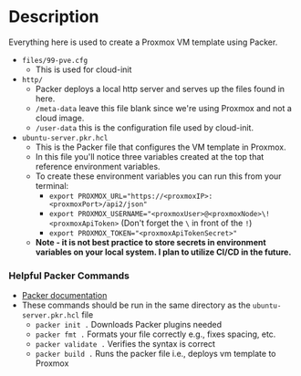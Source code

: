 # Description 
Everything here is used to create a Proxmox VM template using Packer. 

- ```files/99-pve.cfg```
    - This is used for cloud-init
- ```http/```
    - Packer deploys a local http server and serves up the files found in here.
    - ```/meta-data``` leave this file blank since we're using Proxmox and not a cloud image.
    - ```/user-data``` this is the configuration file used by cloud-init.
- ```ubuntu-server.pkr.hcl```
    - This is the Packer file that configures the VM template in Proxmox.
    - In this file you'll notice three variables created at the top that reference environment variables. 
    - To create these environment variables you can run this from your terminal:
        - ```export PROXMOX_URL="https://<proxmoxIP>:<proxmoxPort>/api2/json"```
        - ```export PROXMOX_USERNAME="<proxmoxUser>@<proxmoxNode>\!<proxmoxApiToken>``` (Don't forget the ```\``` in front of the ```!```)
        - ```export PROXMOX_TOKEN="<proxmoxApiTokenSecret>"```
    - **Note - it is not best practice to store secrets in environment variables on your local system. I plan to utilize CI/CD in the future.**

### Helpful Packer Commands
- [Packer documentation](https://developer.hashicorp.com/packer/docs)
- These commands should be run in the same directory as the ```ubuntu-server.pkr.hcl``` file
    - ```packer init .``` Downloads Packer plugins needed
    - ```packer fmt .``` Formats your file correctly e.g., fixes spacing, etc.
    - ```packer validate .``` Verifies the syntax is correct
    - ```packer build .``` Runs the packer file i.e., deploys vm template to Proxmox